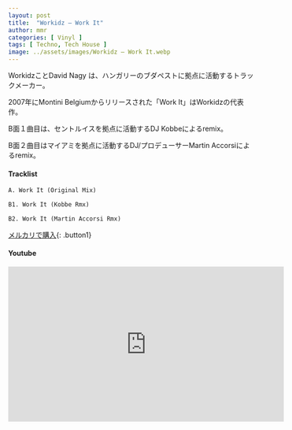 ```yaml
---
layout: post
title:  "Workidz – Work It"
author: mmr
categories: [ Vinyl ]
tags: [ Techno, Tech House ]
image: ../assets/images/Workidz – Work It.webp
---
```


WorkidzことDavid Nagy は、ハンガリーのブダペストに拠点に活動するトラックメーカー。

2007年にMontini Belgiumからリリースされた「Work It」はWorkidzの代表作。

B面１曲目は、セントルイスを拠点に活動するDJ Kobbeによるremix。

B面２曲目はマイアミを拠点に活動するDJ/プロデューサーMartin Accorsiによるremix。

#### Tracklist
```md
A. Work It (Original Mix)

B1. Work It (Kobbe Rmx) 

B2. Work It (Martin Accorsi Rmx) 
```

[メルカリで購入](https://jp.mercari.com/item/m40800419053?afid=6142608987){: .button1}

#### Youtube
<iframe width="560" height="315" src="https://www.youtube.com/embed/_J4YN3owx9o?si=a3zufyJsQxqLB62j" title="YouTube video player" frameborder="0" allow="accelerometer; autoplay; clipboard-write; encrypted-media; gyroscope; picture-in-picture; web-share" referrerpolicy="strict-origin-when-cross-origin" allowfullscreen></iframe>